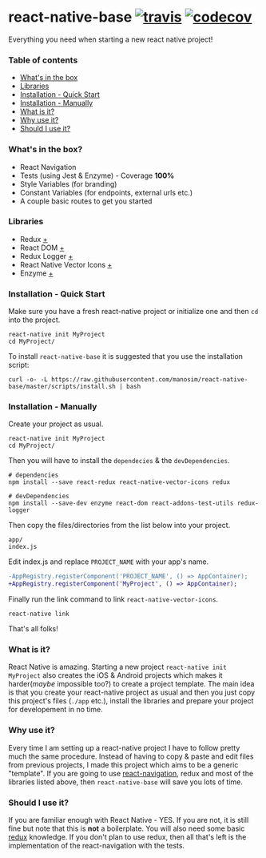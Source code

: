 react-native-base [![travis][travis-image]][travis-url] [![codecov][codecov-image]][codecov-url]
===
Everything you need when starting a new react native project!


### Table of contents

  - [What's in the box](#whats-in-the-box)
  - [Libraries](#libraries)
  - [Installation - Quick Start](#installation---quick-start)
  - [Installation - Manually](#installation---manually)
  - [What is it?](#what-is-it)
  - [Why use it?](#why-use-it)
  - [Should I use it?](#should-i-use-it)


### What's in the box?

  - React Navigation
  - Tests (using Jest & Enzyme) - Coverage **100%**
  - Style Variables (for branding)
  - Constant Variables (for endpoints, external urls etc.)
  - A couple basic routes to get you started


### Libraries

  - Redux [+](http://redux.js.org/)
  - React DOM [+](https://www.npmjs.com/package/react-dom)
  - Redux Logger [+](https://github.com/evgenyrodionov/redux-logger)
  - React Native Vector Icons [+](https://github.com/oblador/react-native-vector-icons)
  - Enzyme [+](http://airbnb.io/enzyme/)


### Installation - Quick Start
Make sure you have a fresh react-native project or initialize one and then `cd` into the project.

    react-native init MyProject
    cd MyProject/

To install `react-native-base` it is suggested that you use the installation script:

    curl -o- -L https://raw.githubusercontent.com/manosim/react-native-base/master/scripts/install.sh | bash


### Installation - Manually

Create your project as usual.

    react-native init MyProject
    cd MyProject/

Then you will have to install the `dependecies` & the `devDependencies`.

    # dependencies
    npm install --save react-redux react-native-vector-icons redux 

    # devDependencies
    npm install --save-dev enzyme react-dom react-addons-test-utils redux-logger
    
Then copy the files/directories from the list below into your project.
 
    app/
    index.js

Edit index.js and replace `PROJECT_NAME` with your app's name.

```diff
-AppRegistry.registerComponent('PROJECT_NAME', () => AppContainer);
+AppRegistry.registerComponent('MyProject', () => AppContainer);
```
    
Finally run the link command to link `react-native-vector-icons`.

    react-native link
    
That's all folks!


### What is it?

React Native is amazing. Starting a new project `react-native init MyProject` also creates the iOS & Android projects which makes it harder(*maybe* impossible too?) to create a project template. The main idea is that you create your react-native project as usual and then you just copy this project's files (`./app` etc.), install the libraries and prepare your project for developement in no time.


### Why use it?

Every time I am setting up a react-native project I have to follow pretty much the same procedure. Instead of having to copy & paste and edit files from previous projects, I made this project which aims to be a generic "template". If you are going to use [react-navigation](https://reactnavigation.org), redux and most of the libraries listed above, then `react-native-base` will save you lots of time.


### Should I use it?

If you are familiar enough with React Native - YES. If you are not, it is still fine but note that this is **not** a boilerplate. You will also need some basic [redux](http://redux.js.org/) knowledge. If you don't plan to use redux, then all that's left is the implementation of the react-navigation with the tests.


[travis-image]: https://travis-ci.org/manosim/react-native-base.svg?branch=master
[travis-url]: https://travis-ci.org/manosim/react-native-base
[codecov-image]: https://codecov.io/gh/manosim/react-native-base/branch/master/graph/badge.svg
[codecov-url]: https://codecov.io/gh/manosim/react-native-base

